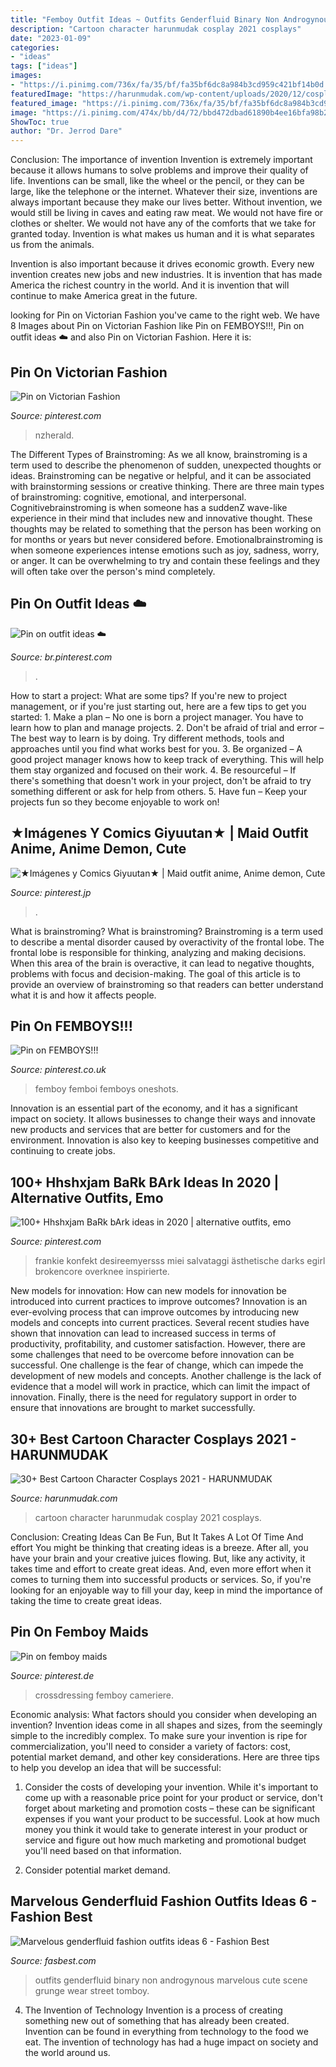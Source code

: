 ```yaml
---
title: "Femboy Outfit Ideas ~ Outfits Genderfluid Binary Non Androgynous Marvelous Cute Scene Grunge Wear Street Tomboy"
description: "Cartoon character harunmudak cosplay 2021 cosplays"
date: "2023-01-09"
categories:
- "ideas"
tags: ["ideas"]
images:
- "https://i.pinimg.com/736x/fa/35/bf/fa35bf6dc8a984b3cd959c421bf14b0d.jpg"
featuredImage: "https://harunmudak.com/wp-content/uploads/2020/12/cosplay-ideas-19-1024x1024.jpg"
featured_image: "https://i.pinimg.com/736x/fa/35/bf/fa35bf6dc8a984b3cd959c421bf14b0d.jpg"
image: "https://i.pinimg.com/474x/bb/d4/72/bbd472dbad61890b4ee16bfa98b2acd7.jpg"
ShowToc: true
author: "Dr. Jerrod Dare"
---
```



Conclusion: The importance of invention
Invention is extremely important because it allows humans to solve problems and improve their quality of life. Inventions can be small, like the wheel or the pencil, or they can be large, like the telephone or the internet. Whatever their size, inventions are always important because they make our lives better.
Without invention, we would still be living in caves and eating raw meat. We would not have fire or clothes or shelter. We would not have any of the comforts that we take for granted today. Invention is what makes us human and it is what separates us from the animals.

Invention is also important because it drives economic growth. Every new invention creates new jobs and new industries. It is invention that has made America the richest country in the world. And it is invention that will continue to make America great in the future.

	

		
looking for Pin on Victorian Fashion you've came to the right web. We have 8 Images about Pin on Victorian Fashion like Pin on FEMBOYS!!!, Pin on outfit ideas ☁️ and also Pin on Victorian Fashion. Here it is:
		
    
## Pin On Victorian Fashion

<img loading=lazy src="https://i.pinimg.com/736x/fa/35/bf/fa35bf6dc8a984b3cd959c421bf14b0d.jpg" onerror="this.onerror=null;this.src='https://tse2.mm.bing.net/th?id=OIP.ZQTEGoO1De5TxCuomg3u3QHaLD&amp;pid=15.1';" alt="Pin on Victorian Fashion">

_Source: pinterest.com_

>nzherald. 

	

The Different Types of Brainstroming:
As we all know, brainstroming is a term used to describe the phenomenon of sudden, unexpected thoughts or ideas. Brainstroming can be negative or helpful, and it can be associated with brainstorming sessions or creative thinking. There are three main types of brainstroming: cognitive, emotional, and interpersonal. 
Cognitivebrainstroming is when someone has a suddenZ wave-like experience in their mind that includes new and innovative thought. These thoughts may be related to something that the person has been working on for months or years but never considered before. Emotionalbrainstroming is when someone experiences intense emotions such as joy, sadness, worry, or anger. It can be overwhelming to try and contain these feelings and they will often take over the person's mind completely.

    
## Pin On Outfit Ideas ☁️

<img loading=lazy src="https://i.pinimg.com/736x/cc/c7/93/ccc793d5ec75133d7987f0c9468039e2.jpg" onerror="this.onerror=null;this.src='https://tse4.mm.bing.net/th?id=OIP.GN5lIQYQrLhVhDjdPv5CKwHaHa&amp;pid=15.1';" alt="Pin on outfit ideas ☁️">

_Source: br.pinterest.com_

>. 

	

How to start a project: What are some tips?
If you're new to project management, or if you're just starting out, here are a few tips to get you started: 1. Make a plan – No one is born a project manager. You have to learn how to plan and manage projects. 2. Don't be afraid of trial and error – The best way to learn is by doing. Try different methods, tools and approaches until you find what works best for you. 3. Be organized – A good project manager knows how to keep track of everything. This will help them stay organized and focused on their work. 4. Be resourceful – If there's something that doesn't work in your project, don't be afraid to try something different or ask for help from others. 5. Have fun – Keep your projects fun so they become enjoyable to work on!

    
## ★Imágenes Y Comics Giyuutan★ | Maid Outfit Anime, Anime Demon, Cute

<img loading=lazy src="https://i.pinimg.com/736x/0b/9a/06/0b9a06df2c430be0933618f3774b00b0.jpg" onerror="this.onerror=null;this.src='https://tse4.mm.bing.net/th?id=OIP.omDEucR6Kbk7BB1q4_jM8wHaNL&amp;pid=15.1';" alt="★Imágenes y Comics Giyuutan★ | Maid outfit anime, Anime demon, Cute">

_Source: pinterest.jp_

>. 

	

What is brainstroming?
What is brainstroming? Brainstroming is a term used to describe a mental disorder caused by overactivity of the frontal lobe. The frontal lobe is responsible for thinking, analyzing and making decisions. When this area of the brain is overactive, it can lead to negative thoughts, problems with focus and decision-making. The goal of this article is to provide an overview of brainstroming so that readers can better understand what it is and how it affects people.

    
## Pin On FEMBOYS!!!

<img loading=lazy src="https://i.pinimg.com/736x/41/c7/0e/41c70ee5b649e39590a7854b6e5f85da--alternative-fashion-cool-stuff.jpg" onerror="this.onerror=null;this.src='https://tse1.mm.bing.net/th?id=OIP.AiZfucLLxHbbZMO6HRKC1wHaLH&amp;pid=15.1';" alt="Pin on FEMBOYS!!!">

_Source: pinterest.co.uk_

>femboy femboi femboys oneshots. 

	

Innovation is an essential part of the economy, and it has a significant impact on society. It allows businesses to change their ways and innovate new products and services that are better for customers and for the environment. Innovation is also key to keeping businesses competitive and continuing to create jobs.

    
## 100+ Hhshxjam BaRk BArk Ideas In 2020 | Alternative Outfits, Emo

<img loading=lazy src="https://i.pinimg.com/474x/bb/d4/72/bbd472dbad61890b4ee16bfa98b2acd7.jpg" onerror="this.onerror=null;this.src='https://tse2.mm.bing.net/th?id=OIP._I_UauWBZsydIk6dqJCu_AAAAA&amp;pid=15.1';" alt="100+ Hhshxjam BaRk bArk ideas in 2020 | alternative outfits, emo">

_Source: pinterest.com_

>frankie konfekt desireemyersss miei salvataggi ästhetische darks egirl brokencore overknee inspirierte. 

	

New models for innovation: How can new models for innovation be introduced into current practices to improve outcomes?
Innovation is an ever-evolving process that can improve outcomes by introducing new models and concepts into current practices. Several recent studies have shown that innovation can lead to increased success in terms of productivity, profitability, and customer satisfaction. However, there are some challenges that need to be overcome before innovation can be successful. One challenge is the fear of change, which can impede the development of new models and concepts. Another challenge is the lack of evidence that a model will work in practice, which can limit the impact of innovation. Finally, there is the need for regulatory support in order to ensure that innovations are brought to market successfully.

    
## 30+ Best Cartoon Character Cosplays 2021 - HARUNMUDAK

<img loading=lazy src="https://harunmudak.com/wp-content/uploads/2020/12/cosplay-ideas-19-1024x1024.jpg" onerror="this.onerror=null;this.src='https://tse4.mm.bing.net/th?id=OIP.6q4VIzo5gTvIcE1jHpoetwHaHa&amp;pid=15.1';" alt="30+ Best Cartoon Character Cosplays 2021 - HARUNMUDAK">

_Source: harunmudak.com_

>cartoon character harunmudak cosplay 2021 cosplays. 

	

Conclusion: Creating Ideas Can Be Fun, But It Takes A Lot Of Time And effort
You might be thinking that creating ideas is a breeze. After all, you have your brain and your creative juices flowing. But, like any activity, it takes time and effort to create great ideas. And, even more effort when it comes to turning them into successful products or services. So, if you're looking for an enjoyable way to fill your day, keep in mind the importance of taking the time to create great ideas.

    
## Pin On Femboy Maids

<img loading=lazy src="https://i.pinimg.com/736x/d0/78/4f/d0784f4cbf436b31bdc97606ab15024e.jpg" onerror="this.onerror=null;this.src='https://tse1.mm.bing.net/th?id=OIP.ZeWFbtvXCxs8EGDWPh3lBgHaJ3&amp;pid=15.1';" alt="Pin on femboy maids">

_Source: pinterest.de_

>crossdressing femboy cameriere. 

	

Economic analysis: What factors should you consider when developing an invention?
Invention ideas come in all shapes and sizes, from the seemingly simple to the incredibly complex. To make sure your invention is ripe for commercialization, you'll need to consider a variety of factors: cost, potential market demand, and other key considerations. Here are three tips to help you develop an idea that will be successful: 
1. Consider the costs of developing your invention. While it's important to come up with a reasonable price point for your product or service, don't forget about marketing and promotion costs – these can be significant expenses if you want your product to be successful. Look at how much money you think it would take to generate interest in your product or service and figure out how much marketing and promotional budget you'll need based on that information.

2. Consider potential market demand.

    
## Marvelous Genderfluid Fashion Outfits Ideas 6 - Fashion Best

<img loading=lazy src="https://www.fasbest.com/wp-content/uploads/2017/06/Marvelous-Genderfluid-Fashion-Outfits-Ideas-6.jpg" onerror="this.onerror=null;this.src='https://tse3.mm.bing.net/th?id=OIP.zgg3ifPQGVozyMsRNq-H7wCwFi&amp;pid=15.1';" alt="Marvelous genderfluid fashion outfits ideas 6 - Fashion Best">

_Source: fasbest.com_

>outfits genderfluid binary non androgynous marvelous cute scene grunge wear street tomboy. 

	

4. The Invention of Technology
Invention is a process of creating something new out of something that has already been created. Invention can be found in everything from technology to the food we eat. The invention of technology has had a huge impact on society and the world around us.


